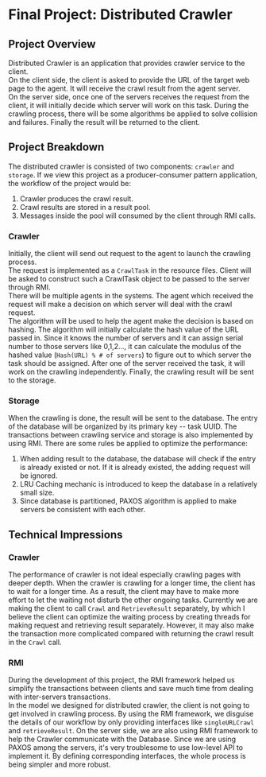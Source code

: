 # Final Project: Distributed Crawler
## Project Overview
Distributed Crawler is an application that provides crawler
service to the client. \
On the client side, the client is asked to provide the URL
of the target web page to the agent. It will receive the crawl 
result from the agent server. \
On the server side, once one of the servers receives the request
from the client, it will initially decide which server will work 
on this task. During the crawling process, there will be some
algorithms be applied to solve collision and failures. Finally
the result will be returned to the client.

## Project Breakdown
The distributed crawler is consisted of two components: `crawler` 
and `storage`. If we view this project as a 
producer-consumer pattern application, the workflow of the 
project would be:
1. Crawler produces the crawl result.
2. Crawl results are stored in a result pool.
3. Messages inside the pool will consumed by the client through
RMI calls.


### Crawler
Initially, the client will send out request to the agent to 
launch the crawling process.\
The request is implemented as a `CrawlTask` in the resource files.
Client will be asked to construct such a CrawlTask object to be 
passed to the server through RMI.\
There will be multiple agents in the systems. The agent which 
received the request will make a decision on which server will 
deal with the crawl
request.\
The algorithm will be used to help the agent make the decision is
based on hashing. The algorithm will initially calculate the hash
value of the URL passed in. Since it knows the number of servers 
and it can assign serial number to those servers like 0,1,2...,
it can calculate the modulus of the hashed value 
(`Hash(URL) % # of servers`) to figure out to which server the
task should be assigned.
After one of the server received the task, it will work on the
crawling independently.
Finally, the crawling result will be sent to the storage.

### Storage
When the crawling is done, the result will be sent to the
database. The entry of the database will be organized by its
primary key -- task UUID.
The transactions between crawling service and storage
is also implemented by using RMI.
There are some rules be applied to optimize the performance:
1. When adding result to the database, the database will
check if the entry is already existed or not. If it is already
existed, the adding request will be ignored.
2. LRU Caching mechanic is introduced to keep the database in
a relatively small size.
3. Since database is partitioned, PAXOS algorithm is applied to
make servers be consistent with each other.

## Technical Impressions
### Crawler
The performance of crawler is not ideal especially crawling
pages with deeper depth. When the crawler is crawling for a
longer time, the client has to wait for a longer time. As a 
result, the client may have to make more effort to let the
waiting not disturb the other ongoing tasks. Currently we are
making the client to call `Crawl` and `RetrieveResult`
separately, by which I believe the client can optimize the
waiting process by creating threads for making request and
retrieving result separately. However, it may also make the
transaction more complicated compared with returning the
crawl result in the `Crawl` call.

### RMI
During the development of this project, the RMI framework helped
us simplify the transactions between clients and save much time
from dealing with inter-servers transactions.\
In the model we designed for distributed crawler, the client is
not going to get involved in crawling process. By using the RMI
framework, we disguise the details of our workflow by only 
providing interfaces like `singleURLCrawl` and `retrieveResult`.
On the server side, we are also using RMI framework to help the
Crawler communicate with the Database. Since we are using PAXOS
among the servers, it's very troublesome to use low-level API
to implement it. By defining corresponding interfaces, the whole
process is being simpler and more robust.

